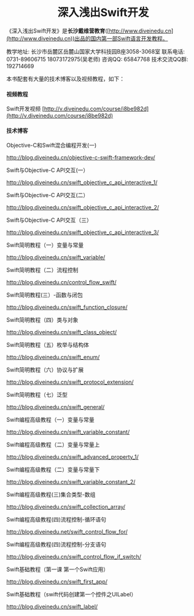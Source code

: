 # <center>深入浅出Swift开发</center>
《深入浅出Swift开发》是**长沙戴维营教育**([http://www.diveinedu.cn](http://www.diveinedu.cn))出品的国内第一部Swift语言开发教程。

教学地址:
    长沙市岳麓区岳麓山国家大学科技园B座3058-3068室
联系电话:
    0731-89606715
    18073172975(吴老师)
咨询QQ: 65847768 
技术交流QQ群: 192714669

本书配套有大量的技术博客以及视频教程，如下：
#### 视频教程
Swift开发视频
[http://v.diveinedu.com/course/i8be982d](http://v.diveinedu.com/course/i8be982d)

#### 技术博客
Objective-C和Swift混合编程开发(一)

http://blog.diveinedu.cn/objective-c-swift-framework-dev/

Swift与Objective-C API交互(一）

http://blog.diveinedu.cn/swift_objective_c_api_interactive_1/

Swift与Objective-C API交互(二）

http://blog.diveinedu.cn/swift_objective_c_api_interactive_2/

Swift与Objective-C API交互（三）

http://blog.diveinedu.cn/swift_objective_c_api_interactive_3/

Swift简明教程（一）变量与常量

http://blog.diveinedu.cn/swift_variable/

Swift简明教程（二）流程控制

http://blog.diveinedu.cn/control_flow_swift/

Swift简明教程(三）-函数与闭包

http://blog.diveinedu.cn/swift_function_closure/

Swift简明教程（四）类与对象

http://blog.diveinedu.cn/swift_class_object/

Swift简明教程（五）枚举与结构体

http://blog.diveinedu.cn/swift_enum/

Swift简明教程（六）协议与扩展

http://blog.diveinedu.cn/swift_protocol_extension/

Swift简明教程（七）泛型

http://blog.diveinedu.cn/swift_general/

Swift编程高级教程（一）变量与常量

http://blog.diveinedu.cn/swift_variable_constant/

Swift编程高级教程（二）变量与常量上

http://blog.diveinedu.cn/swift_advanced_property_1/

Swift编程高级教程（二）变量与常量下

http://blog.diveinedu.cn/swift_variable_constant_2/

Swift编程高级教程(三)集合类型-数组

http://blog.diveinedu.cn/swift_collection_array/

Swift编程高级教程(四)流程控制-循环语句

http://blog.diveinedu.net/swift_control_flow_for/

Swift编程高级教程(四)流程控制-分支语句

http://blog.diveinedu.cn/swift_control_flow_if_switch/

Swift基础教程（第一课 第一个Swift应用）

http://blog.diveinedu.cn/swift_first_app/

Swift基础教程（swift代码创建第一个控件之UILabel）

http://blog.diveinedu.cn/swift_label/
